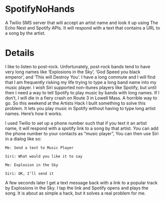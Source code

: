 SpotifyNoHands
==============

A Twilio SMS server that will accept an artist name and look it up using The Echo Nest and Spotify APIs. 
It will respond with a text that contains a URL to a song by the artist.

Details
=======
I like to listen to post-rock. Unfortunately, post-rock bands tend to have very long names like ‘Explosions in the Sky’, ‘God Speed you black
emperor’, and ‘This will Destroy You’.  I have a long commute and I will find that I am frequently risking my life trying to type a long band name
into my music player.  I wish Siri supported non-itunes players like Spotify, but until then I need a way to tell Spotify to play music by bands
with long names. If I don’t, I will die in a fiery crash on Route 3 in Lowell Mass. A horrible way to go.   So this weekend at the Artists Hack I
built something to solve this problem. It lets you play music in Spotify without having to type long artist names. Here’s how it works.

I used Twilio to set up a phone number such that if you text it an artist name, it will respond with a spotify link to a song by that artist.  You
can add the phone number to your contacts as “music player”,  You can then use Siri  in a dialog like so:

    Me: Send a text to Music Player

    Siri: What would you like it to say

    Me: Explosion in the Sky

    Siri: OK, I’ll send it

A few seconds later I get a text message back with a link to a popular track by Explosions in the Sky. I tap the link and Spotify opens and plays
the song.  It is about as simple a hack, but it solves a real problem for me.  
